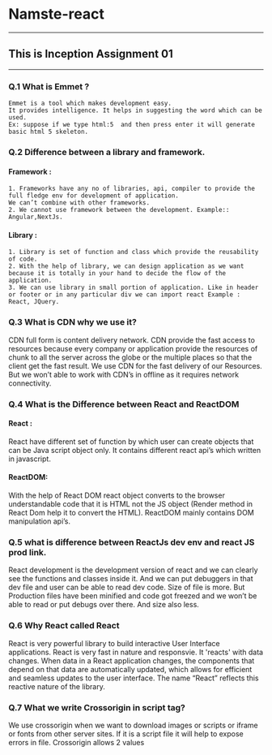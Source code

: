 # Namste-react
***
## This is Inception Assignment 01
***
### Q.1 What is Emmet ?
    Emmet is a tool which makes development easy.
    It provides intelligence. It helps in suggesting the word which can be used.
    Ex: suppose if we type html:5  and then press enter it will generate basic html 5 skeleton.
### Q.2 Difference between a library and framework.
#### Framework :
    1. Frameworks have any no of libraries, api, compiler to provide the full fledge env for development of application.
    We can’t combine with other frameworks.
    2. We cannot use framework between the development. Example:: Angular,NextJs.
#### Library :
    1. Library is set of function and class which provide the reusability of code.
    2. With the help of library, we can design application as we want because it is totally in your hand to decide the flow of the application.
    3. We can use library in small portion of application. Like in header or footer or in any particular div we can import react Example : React, JQuery.
### Q.3 What is CDN why we use it?
 CDN full form is content delivery network.
 CDN provide the fast access to resources because every company or application provide the resources of chunk to all the server across the globe or the multiple places so that the client get the fast result.
 We use CDN for the fast delivery of our Resources. But we won’t able to work with CDN’s in offline as it requires network connectivity.
### Q.4 What is the Difference between React and ReactDOM 
#### React :
React have different set of function by which user can create objects that can be Java script object only. It contains different react api’s which written in javascript. 
#### ReactDOM:
 With the help of React DOM react object converts to the browser understandable code that it is HTML not the JS object (Render method in React Dom help it to convert the HTML). ReactDOM mainly contains DOM manipulation api’s.
### Q.5 what is difference between ReactJs dev env and react JS prod link. 
React development is the development version of react and we can clearly see the functions and classes inside it. And we can put debuggers in that dev file and user can be able to read dev code. Size of file is more.
But Production files have been minified and code got freezed and we won’t be able to read or put debugs over there. And size also less.
### Q.6 Why React called React
React is very powerful library to build interactive User Interface applications. React is very fast in nature and responsvie. It 'reacts' with data changes. When data in a React application changes, the components that depend on that data are automatically updated, which allows for efficient and seamless updates to the user interface. The name “React” reflects this reactive nature of the library.
### Q.7 What we write Crossorigin in script tag?
We use crossorigin when we want to download images or scripts or iframe or fonts from other server sites.
If it is a script file it will help to expose errors in file.
Crossorigin allows 2 values <script crossorigin="anonymous|use-credentials">
    anonymous - A cross-origin request is performed. No credentials are sent or required
    use-credentials -- A cross-origin request is performed. Ccredentials are sent (ex: cookie, certificate, some form of authentication).

## This is Ingition Assignment 02
### What is `NPM`?
Npm is everything not only a node package manager. It is software package manager to help to install dependencies into the project. NPM Registry contains thousands of code libraries. All npm packages are defined in package.json file.
Firstly it created NodeJs packages from then it is mostly called as Node Package Manager but it is not only a node package manager.
### What is `Parcel/Webpack`? Why do we need it?
Parcel is what every library or framework needed. It is a Bundler. Parcel makes application faster, React or any other framework have functions or classes or different APIs which helps in at the coding level only. But Parcel or webpack will take care of everything.  
When we run npx parcel index.html it will create a build for us and it will start live server in it. It is a complier
### What is `.parcel-cache`
Parcel-cache folder is a temporary folder created by parcel. When we run build in terminal at the time parcel-cache folder will be created and inside folder we have our build files in encrypted format. For the first time when we run build it will take time but for the subsequent builds it will take cache from this folder. It is to decrease build time of application. Even if you delete this folder again it will create when we run build.
### What is `npx` ?
The npx stands for Node Package Execute and it comes with the npm, when you installed npm above 5.2.0 version then automatically npx will installed. It is an npm package runner that can execute any package that you want from the npm registry without even installing that package. The npx is useful during a single time use package. If you have installed npm below 5.2.0 then npx is not installed in your system. You can check npx is installed or not by running the following command: npx -v
 #### npm
 If you wish to run package through npm then you have to specify that package in your package.json and install it locally.
To use `create-react-app` in npm the commands are `npm install create-react-app` then `create-react-app myApp` (Installation required).
Npm is a tool that use to install packages.
Packages used by npm are installed globally. You have to care about pollution in the long term.
#### npx
A package can be executable without installing the package. It is an npm package runner so if any packages aren’t already installed it will install them automatically.
In npx you can create a react app without installing the package:
`npx create-react-app myApp`
This command is required in every app’s life cycle only once.
 Npx is a tool that use to execute packages.
 Packages used by npx are not installed globally. You don’t have to worry about for pollution in the long term.
### What is difference between `dependencies` vs `devDependencies`
Dependencies are required for project at development phase and in production also. 
If we need some libraries only at the time of development. Those we have to install in devDependencies. Those are not required in production. Ex: Eslint or good-comments some sort of styling libraries.
Npm install react – will add in dependecnies
Npm install -D react or npm install react –save-dev  -- will install in devdependencies
### What is Tree Shaking?
If there is any unused code present in our application. It will automatically detected and will be removed. And it is taking care by task runner. Webpack/parcel.
### What is Hot Module Replacement?
If we do any changes in application and saving the files. The app will automatically restarts with the changes and updated code is executed in browser without reload the application.  It is called hot module reloading. Parcel using file watch algorithm to detect changes in files
### List down your favourite 5 superpowers of Parcel and describe any 3 of them in your own words.
1.	Code Complication: When we run npm start, the app automatically compiling react code into browser readable code .i.e html, javascript
2.	Live server:  When we run application it automatically install server in our local to run the application.
3.	Hot Module Reload: Reloading application automatically when we made some changes and run the file
4.	Error Diagnostics:  It gives developer readable errors to better understanding of issue.
5.	Differential build: Gives separate builds for dev and prod
6.	Code minification
7.	Image optimization
8.	Browsers support
9.	Code compression .. etc.
### What is `.gitignore`? What should we add and not add into it?
What ever files or folders we metioned inside .gitignore file, the files will be ignored by git. If any changes we made and those changes will not reflect in browser.
We have to add node_modules, cache and dist files. Because when we download and run application it will automatically come.
All project source files and package.json, package-lock files we shouldn’t add.
### What is the difference between `package.json` and `package-lock.json`
#### package.json
package.json is a versioning file used to install multiple packages in your project.
Package.json file contains all npm dependency libraries and scripts to run application and metadata related to project.
When we run npm install all libraries mentioned inside package.json file will be installed.
#### Package-lock.json:
It is lock file automatically generates. It contains exact version which is running in the application. Suppose in package.json file we have ^1.2.1 and new release came and it will automatically installs 1.2.2. But we don’t know in package.json file. It will be stored in lock file
### Why should I not modify `package-lock.json`?
It contains exact information about the libraries installed version in the application. If we modify, we might encounter issues while installing packages in other systems
### What is `node_modules` ? Is it a good idea to push that on git?
Node Modules will have all dependency libraries which are required for our project. Not only it have the libraries which mentioned in our package.json file it also contains other dependency libraries which are required for our dependencies. Ex: If we install react inside react folder also we have package.json file. It will install those dependencies.
### What is the `dist` folder?
Dist folder is automatically generated when we build the application. It contains minified source code.
### What is `browserlists`
Browserslists is used to configure the browsers which we have to support for our project.
### Read about: ^ - caret and ~ - tilda
Syntax: The syntax of the npm version looks like the following.
Major.Minor.Patch
#### Tilde (~) notation: 
It is used to match the most recent patch version. Tilde ~ notation freezes the major version and minor version. As we know patch updates are bug fixes that’s why we can say ~ notation allows us to automatically accept bug fixes.
Example: The ~1.2.0 will update all the future patch updates. We have to write just ~1.2.0 and all the next patch update dependencies. For example, 1.2.1, 1.2.2, 1.2.5……………1.2.x.
Note: Patch updates are very small security changes in a package that is why the ~version is approximately equivalent to the version.
#### Caret (^) notation: 
It is used for automatically updating the minor updates along with patch updates. 
Example: The ^1.2.4 will update all the future Minor and patch updates, for example, ^1.2.4 will automatically change the dependency to 1.x.x if any update occurs. 
Using caret notation it is important to look at our code regularly if it is compatible with the newest version or not.
